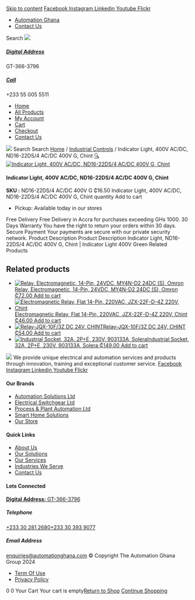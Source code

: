 [Skip to content](https://store.automationghana.com/product/indicator-light-nd16-22ds-4-ac-dc-400v-g-chint/#content)
[ Facebook ](https://www.facebook.com/automationgh/) [ Instagram ](https://www.instagram.com/automationgh/) [ Linkedin ](https://www.linkedin.com/company/the-automation-ghana-limited/) [ Youtube ](https://www.youtube.com/channel/UCurrRDUSm5oIW39VXjn1u0w) [ Flickr ](https://www.flickr.com/photos/181794037@N07/)
  * [ Automation Ghana ](https://automationghana.com)
  * [ Contact Us ](https://store.automationghana.com/contact/)


Search
[ ![](https://store.automationghana.com/wp-content/uploads/2024/04/Website-TAGG-Logo-BLUE.png) ](https://store.automationghana.com/)
[ ](https://maps.app.goo.gl/m4xeaagWCNbLk4jM6)
#####  [ Digital Address ](https://maps.app.goo.gl/m4xeaagWCNbLk4jM6)
GT-366-3796 
[ ](tel:+233550055511)
#####  [ Call ](tel:+233550055511)
+233 55 005 5511 
  * [Home](https://store.automationghana.com/)
  * [All Products](https://store.automationghana.com/shop/)
  * [My Account](https://store.automationghana.com/my-account/)
  * [Cart](https://store.automationghana.com/cart/)
  * [Checkout](https://store.automationghana.com/checkout/)
  * [Contact Us](https://store.automationghana.com/contact/)


[![](https://store.automationghana.com/wp-content/uploads/2024/04/AutomationGhana_logo_white.png)](https://store.automationghana.com)
Search
Search
[Home](https://store.automationghana.com) / [Industrial Controls](https://store.automationghana.com/product-category/industrial-controls/) / Indicator Light, 400V AC/DC, ND16-22DS/4 AC/DC 400V G, Chint
[🔍](https://store.automationghana.com/product/indicator-light-nd16-22ds-4-ac-dc-400v-g-chint/)
[![Indicator Light, 400V AC/DC, ND16-22DS/4 AC/DC 400V G, Chint](https://store.automationghana.com/wp-content/uploads/2020/04/ND16-22DS_4-AC_DC-230V-G.jpg)](https://store.automationghana.com/wp-content/uploads/2020/04/ND16-22DS_4-AC_DC-230V-G.jpg)
####  Indicator Light, 400V AC/DC, ND16-22DS/4 AC/DC 400V G, Chint 
**SKU :** ND16-22DS/4 AC/DC 400V G 
₵16.50
Indicator Light, 400V AC/DC, ND16-22DS/4 AC/DC 400V G, Chint quantity
Add to cart
  * Pickup: Available today in our stores


Free Delivery 
Free Delivery in Accra for purchases exceeding GHs 1000. 
30 Days Warranty 
You have the right to return your orders within 30 days. 
Secure Payment 
Your payments are secure with our private security network. 
Product Description
Product Description
Indicator Light, ND16-22DS/4 AC/DC 400V G, Chint | Indicator Light 400V Green
Related Products 
## Related products
  * [![Relay, Electromagnetic, 14-Pin, 24VDC, MY4N-D2 24DC \(S\), Omron](https://store.automationghana.com/wp-content/uploads/2020/04/14-Pin-Relay-MY4N-D2-24DC-S-Omron.jpg)Relay, Electromagnetic, 14-Pin, 24VDC, MY4N-D2 24DC (S), Omron ₵72.00 ](https://store.automationghana.com/product/14-pin-relay-my4n-d2-24dc-s-omron/)
[Add to cart](https://store.automationghana.com/product/indicator-light-nd16-22ds-4-ac-dc-400v-g-chint/?add-to-cart=1601)
  * [![Electromagnetic Relay, Flat 14-Pin, 220VAC, JZX-22F-D-4Z 220V, Chint](https://store.automationghana.com/wp-content/uploads/2020/04/14-Pin-Relay-JZX-22F-D-4Z-12VDC-Chint-300x300.jpg)Electromagnetic Relay, Flat 14-Pin, 220VAC, JZX-22F-D-4Z 220V, Chint ₵46.00 ](https://store.automationghana.com/product/14-pin-relay-jzx-22f-d-4z-220v-chint/)
[Add to cart](https://store.automationghana.com/product/indicator-light-nd16-22ds-4-ac-dc-400v-g-chint/?add-to-cart=1596)
  * [![Relay-JQX-10F/3Z DC 24V, CHINT](https://store.automationghana.com/wp-content/uploads/2020/04/11-Pin-Relay-JQX-10F_3Z-220VAC-Chint-2-300x300.jpg)Relay-JQX-10F/3Z DC 24V, CHINT ₵54.00 ](https://store.automationghana.com/product/relay-jqx-10f-3z-dc-24v-chint/)
[Add to cart](https://store.automationghana.com/product/indicator-light-nd16-22ds-4-ac-dc-400v-g-chint/?add-to-cart=1593)
  * [![Industrial Socket, 32A, 2P+E, 230V, 903133A, Solera](https://store.automationghana.com/wp-content/uploads/2020/02/SOLERA-10-300x300.jpg)Industrial Socket, 32A, 2P+E, 230V, 903133A, Solera ₵149.00 ](https://store.automationghana.com/product/socket-903133a-solera/)
[Add to cart](https://store.automationghana.com/product/indicator-light-nd16-22ds-4-ac-dc-400v-g-chint/?add-to-cart=1533)


![](https://store.automationghana.com/wp-content/uploads/2024/04/AutomationGhana_logo_white.png)
We provide unique electrical and automation services and products through innovation, training and exceptional customer service.
[ Facebook ](https://www.facebook.com/automationgh/) [ Instagram ](https://www.instagram.com/automationgh/) [ Linkedin ](https://www.linkedin.com/company/the-automation-ghana-limited/) [ Youtube ](https://www.youtube.com/channel/UCurrRDUSm5oIW39VXjn1u0w) [ Flickr ](https://www.flickr.com/photos/181794037@N07/)
#### Our Brands
  * [ Automation Solutions Ltd ](https://store.automationghana.com/product/indicator-light-nd16-22ds-4-ac-dc-400v-g-chint/)
  * [ Electrical Switchgear Ltd ](https://store.automationghana.com/product/indicator-light-nd16-22ds-4-ac-dc-400v-g-chint/)
  * [ Process & Plant Automation Ltd ](https://store.automationghana.com/product/indicator-light-nd16-22ds-4-ac-dc-400v-g-chint/)
  * [ Smart Home Solutions ](https://store.automationghana.com/product/indicator-light-nd16-22ds-4-ac-dc-400v-g-chint/)
  * [ Our Store ](https://store.automationghana.com/product/indicator-light-nd16-22ds-4-ac-dc-400v-g-chint/)


#### Quick Links
  * [ About Us ](https://store.automationghana.com/product/indicator-light-nd16-22ds-4-ac-dc-400v-g-chint/)
  * [ Our Solutions ](https://store.automationghana.com/product/indicator-light-nd16-22ds-4-ac-dc-400v-g-chint/)
  * [ Our Services ](https://store.automationghana.com/product/indicator-light-nd16-22ds-4-ac-dc-400v-g-chint/)
  * [ Industries We Serve ](https://store.automationghana.com/product/indicator-light-nd16-22ds-4-ac-dc-400v-g-chint/)
  * [ Contact Us ](https://store.automationghana.com/product/indicator-light-nd16-22ds-4-ac-dc-400v-g-chint/)


#### Lets Connected
[**Digital Address:** GT-366-3796](https://maps.app.goo.gl/m4xeaagWCNbLk4jM6)
#####  Telephone 
[ +233 30 281 2680](tel:+233302812680)[+233 30 393 9077](https://store.automationghana.com/product/indicator-light-nd16-22ds-4-ac-dc-400v-g-chint/+233303939077)
#####  Email Address 
enquiries@automationghana.com 
© Copyright The Automation Ghana Group 2024
  * [ Term Of Use ](https://store.automationghana.com/product/indicator-light-nd16-22ds-4-ac-dc-400v-g-chint/)
  * [ Privacy Policy ](https://store.automationghana.com/product/indicator-light-nd16-22ds-4-ac-dc-400v-g-chint/)


0
0
Your Cart
Your cart is empty[Return to Shop](https://store.automationghana.com/shop/)
[Continue Shopping](https://store.automationghana.com/product/indicator-light-nd16-22ds-4-ac-dc-400v-g-chint/)
